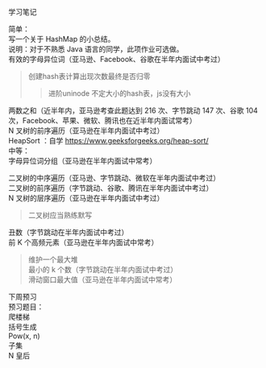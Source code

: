 学习笔记

简单：  
写一个关于 HashMap 的小总结。  
说明：对于不熟悉 Java 语言的同学，此项作业可选做。  
有效的字母异位词（亚马逊、Facebook、谷歌在半年内面试中考过）  
> 创建hash表计算出现次数最终是否归零  
>> 进阶uninode 不定大小的hash表，js没有大小  

两数之和（近半年内，亚马逊考查此题达到 216 次、字节跳动 147 次、谷歌 104 次，Facebook、苹果、微软、腾讯也在近半年内面试常考）  
N 叉树的前序遍历（亚马逊在半年内面试中考过）  
HeapSort ：自学 https://www.geeksforgeeks.org/heap-sort/  
中等：  
字母异位词分组（亚马逊在半年内面试中常考）  

二叉树的中序遍历（亚马逊、字节跳动、微软在半年内面试中考过）  
二叉树的前序遍历（字节跳动、谷歌、腾讯在半年内面试中考过）  
N 叉树的层序遍历（亚马逊在半年内面试中考过）  
> 二叉树应当熟练默写  

丑数（字节跳动在半年内面试中考过）  
前 K 个高频元素（亚马逊在半年内面试中常考）  
> 维护一个最大堆  
最小的 k 个数（字节跳动在半年内面试中考过）  
滑动窗口最大值（亚马逊在半年内面试中常考）  

下周预习  
预习题目：  
爬楼梯  
括号生成  
Pow(x, n)  
子集  
N 皇后  